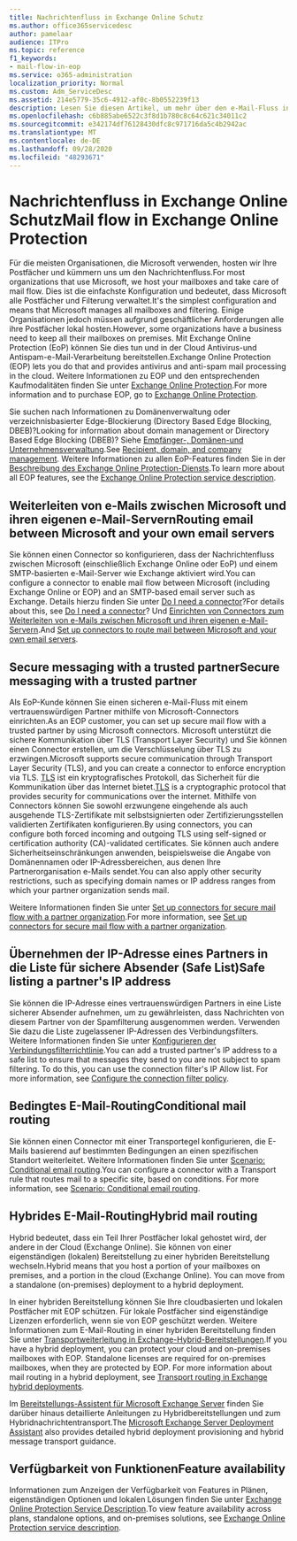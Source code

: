 ```yaml
---
title: Nachrichtenfluss in Exchange Online Schutz
ms.author: office365servicedesc
author: pamelaar
audience: ITPro
ms.topic: reference
f1_keywords:
- mail-flow-in-eop
ms.service: o365-administration
localization_priority: Normal
ms.custom: Adm_ServiceDesc
ms.assetid: 214e5779-35c6-4912-af0c-8b0552239f13
description: Lesen Sie diesen Artikel, um mehr über den e-Mail-Fluss in Microsoft Exchange Online Protection (EoP) zu erfahren.
ms.openlocfilehash: c6b885abe6522c3f8d1b780c8c64c621c34011c2
ms.sourcegitcommit: e342174df76128430dfc8c971716da5c4b2942ac
ms.translationtype: MT
ms.contentlocale: de-DE
ms.lasthandoff: 09/28/2020
ms.locfileid: "48293671"
---
```

# <a name="mail-flow-in-exchange-online-protection"></a><span data-ttu-id="82c24-103">Nachrichtenfluss in Exchange Online Schutz</span><span class="sxs-lookup"><span data-stu-id="82c24-103">Mail flow in Exchange Online Protection</span></span>

<span data-ttu-id="82c24-104">Für die meisten Organisationen, die Microsoft verwenden, hosten wir Ihre Postfächer und kümmern uns um den Nachrichtenfluss.</span><span class="sxs-lookup"><span data-stu-id="82c24-104">For most organizations that use Microsoft, we host your mailboxes and take care of mail flow.</span></span> <span data-ttu-id="82c24-105">Dies ist die einfachste Konfiguration und bedeutet, dass Microsoft alle Postfächer und Filterung verwaltet.</span><span class="sxs-lookup"><span data-stu-id="82c24-105">It's the simplest configuration and means that Microsoft manages all mailboxes and filtering.</span></span> <span data-ttu-id="82c24-106">Einige Organisationen jedoch müssen aufgrund geschäftlicher Anforderungen alle ihre Postfächer lokal hosten.</span><span class="sxs-lookup"><span data-stu-id="82c24-106">However, some organizations have a business need to keep all their mailboxes on premises.</span></span> <span data-ttu-id="82c24-107">Mit Exchange Online Protection (EoP) können Sie dies tun und in der Cloud Antivirus-und Antispam-e-Mail-Verarbeitung bereitstellen.</span><span class="sxs-lookup"><span data-stu-id="82c24-107">Exchange Online Protection (EOP) lets you do that and provides antivirus and anti-spam mail processing in the cloud.</span></span> <span data-ttu-id="82c24-108">Weitere Informationen zu EOP und den entsprechenden Kaufmodalitäten finden Sie unter [Exchange Online Protection](https://products.office.com/exchange/exchange-email-security-spam-protection).</span><span class="sxs-lookup"><span data-stu-id="82c24-108">For more information and to purchase EOP, go to [Exchange Online Protection](https://products.office.com/exchange/exchange-email-security-spam-protection).</span></span>
  
<span data-ttu-id="82c24-109">Sie suchen nach Informationen zu Domänenverwaltung oder verzeichnisbasierter Edge-Blockierung (Directory Based Edge Blocking, DBEB)?</span><span class="sxs-lookup"><span data-stu-id="82c24-109">Looking for information about domain management or Directory Based Edge Blocking (DBEB)?</span></span> <span data-ttu-id="82c24-110">Siehe [Empfänger-, Domänen-und Unternehmensverwaltung](recipient-domain-and-company-management.md).</span><span class="sxs-lookup"><span data-stu-id="82c24-110">See [Recipient, domain, and company management](recipient-domain-and-company-management.md).</span></span> <span data-ttu-id="82c24-111">Weitere Informationen zu allen EoP-Features finden Sie in der [Beschreibung des Exchange Online Protection-Diensts](exchange-online-protection-service-description.md).</span><span class="sxs-lookup"><span data-stu-id="82c24-111">To learn more about all EOP features, see the [Exchange Online Protection service description](exchange-online-protection-service-description.md).</span></span>
  
## <a name="routing-email-between-microsoft-and-your-own-email-servers"></a><span data-ttu-id="82c24-112">Weiterleiten von e-Mails zwischen Microsoft und ihren eigenen e-Mail-Servern</span><span class="sxs-lookup"><span data-stu-id="82c24-112">Routing email between Microsoft and your own email servers</span></span>

<span data-ttu-id="82c24-113">Sie können einen Connector so konfigurieren, dass der Nachrichtenfluss zwischen Microsoft (einschließlich Exchange Online oder EoP) und einem SMTP-basierten e-Mail-Server wie Exchange aktiviert wird.</span><span class="sxs-lookup"><span data-stu-id="82c24-113">You can configure a connector to enable mail flow between Microsoft (including Exchange Online or EOP) and an SMTP-based email server such as Exchange.</span></span> <span data-ttu-id="82c24-114">Details hierzu finden Sie unter [Do I need a connector](https://docs.microsoft.com/exchange/mail-flow-best-practices/use-connectors-to-configure-mail-flow/do-i-need-to-create-a-connector)?</span><span class="sxs-lookup"><span data-stu-id="82c24-114">For details about this, see [Do I need a connector](https://docs.microsoft.com/exchange/mail-flow-best-practices/use-connectors-to-configure-mail-flow/do-i-need-to-create-a-connector)?</span></span> <span data-ttu-id="82c24-115">Und [Einrichten von Connectors zum Weiterleiten von e-Mails zwischen Microsoft und ihren eigenen e-Mail-Servern](https://docs.microsoft.com/exchange/mail-flow-best-practices/use-connectors-to-configure-mail-flow/set-up-connectors-to-route-mail).</span><span class="sxs-lookup"><span data-stu-id="82c24-115">And [Set up connectors to route mail between Microsoft and your own email servers](https://docs.microsoft.com/exchange/mail-flow-best-practices/use-connectors-to-configure-mail-flow/set-up-connectors-to-route-mail).</span></span>
  
## <a name="secure-messaging-with-a-trusted-partner"></a><span data-ttu-id="82c24-116">Secure messaging with a trusted partner</span><span class="sxs-lookup"><span data-stu-id="82c24-116">Secure messaging with a trusted partner</span></span>

<span data-ttu-id="82c24-117">Als EoP-Kunde können Sie einen sicheren e-Mail-Fluss mit einem vertrauenswürdigen Partner mithilfe von Microsoft-Connectors einrichten.</span><span class="sxs-lookup"><span data-stu-id="82c24-117">As an EOP customer, you can set up secure mail flow with a trusted partner by using Microsoft connectors.</span></span> <span data-ttu-id="82c24-118">Microsoft unterstützt die sichere Kommunikation über TLS (Transport Layer Security) und Sie können einen Connector erstellen, um die Verschlüsselung über TLS zu erzwingen.</span><span class="sxs-lookup"><span data-stu-id="82c24-118">Microsoft supports secure communication through Transport Layer Security (TLS), and you can create a connector to enforce encryption via TLS.</span></span> <span data-ttu-id="82c24-119">[TLS](https://docs.microsoft.com/microsoft-365/compliance/exchange-online-uses-tls-to-secure-email-connections) ist ein kryptografisches Protokoll, das Sicherheit für die Kommunikation über das Internet bietet.</span><span class="sxs-lookup"><span data-stu-id="82c24-119">[TLS](https://docs.microsoft.com/microsoft-365/compliance/exchange-online-uses-tls-to-secure-email-connections) is a cryptographic protocol that provides security for communications over the internet.</span></span> <span data-ttu-id="82c24-120">Mithilfe von Connectors können Sie sowohl erzwungene eingehende als auch ausgehende TLS-Zertifikate mit selbstsignierten oder Zertifizierungsstellen validierten Zertifikaten konfigurieren.</span><span class="sxs-lookup"><span data-stu-id="82c24-120">By using connectors, you can configure both forced incoming and outgoing TLS using self-signed or certification authority (CA)-validated certificates.</span></span> <span data-ttu-id="82c24-121">Sie können auch andere Sicherheitseinschränkungen anwenden, beispielsweise die Angabe von Domänennamen oder IP-Adressbereichen, aus denen Ihre Partnerorganisation e-Mails sendet.</span><span class="sxs-lookup"><span data-stu-id="82c24-121">You can also apply other security restrictions, such as specifying domain names or IP address ranges from which your partner organization sends mail.</span></span> 
  
<span data-ttu-id="82c24-122">Weitere Informationen finden Sie unter [Set up connectors for secure mail flow with a partner organization](https://docs.microsoft.com/exchange/mail-flow-best-practices/use-connectors-to-configure-mail-flow/set-up-connectors-for-secure-mail-flow-with-a-partner).</span><span class="sxs-lookup"><span data-stu-id="82c24-122">For more information, see [Set up connectors for secure mail flow with a partner organization](https://docs.microsoft.com/exchange/mail-flow-best-practices/use-connectors-to-configure-mail-flow/set-up-connectors-for-secure-mail-flow-with-a-partner).</span></span>
  
## <a name="safe-listing-a-partners-ip-address"></a><span data-ttu-id="82c24-123">Übernehmen der IP-Adresse eines Partners in die Liste für sichere Absender (Safe List)</span><span class="sxs-lookup"><span data-stu-id="82c24-123">Safe listing a partner's IP address</span></span>

<span data-ttu-id="82c24-p105">Sie können die IP-Adresse eines vertrauenswürdigen Partners in eine Liste sicherer Absender aufnehmen, um zu gewährleisten, dass Nachrichten von diesem Partner von der Spamfilterung ausgenommen werden. Verwenden Sie dazu die Liste zugelassener IP-Adressen des Verbindungsfilters. Weitere Informationen finden Sie unter [Konfigurieren der Verbindungsfilterrichtlinie](https://go.microsoft.com/fwlink/p/?LinkID=287108).</span><span class="sxs-lookup"><span data-stu-id="82c24-p105">You can add a trusted partner's IP address to a safe list to ensure that messages they send to you are not subject to spam filtering. To do this, you can use the connection filter's IP Allow list. For more information, see [Configure the connection filter policy](https://go.microsoft.com/fwlink/p/?LinkID=287108).</span></span>
  
## <a name="conditional-mail-routing"></a><span data-ttu-id="82c24-127">Bedingtes E-Mail-Routing</span><span class="sxs-lookup"><span data-stu-id="82c24-127">Conditional mail routing</span></span>

<span data-ttu-id="82c24-p106">Sie können einen Connector mit einer Transportegel konfigurieren, die E-Mails basierend auf bestimmten Bedingungen an einen spezifischen Standort weiterleitet. Weitere Informationen finden Sie unter [Scenario: Conditional email routing](https://docs.microsoft.com/exchange/mail-flow-best-practices/use-connectors-to-configure-mail-flow/conditional-mail-routing).</span><span class="sxs-lookup"><span data-stu-id="82c24-p106">You can configure a connector with a Transport rule that routes mail to a specific site, based on conditions. For more information, see [Scenario: Conditional email routing](https://docs.microsoft.com/exchange/mail-flow-best-practices/use-connectors-to-configure-mail-flow/conditional-mail-routing).</span></span>
  
## <a name="hybrid-mail-routing"></a><span data-ttu-id="82c24-130">Hybrides E-Mail-Routing</span><span class="sxs-lookup"><span data-stu-id="82c24-130">Hybrid mail routing</span></span>

<span data-ttu-id="82c24-p107">Hybrid bedeutet, dass ein Teil Ihrer Postfächer lokal gehostet wird, der andere in der Cloud (Exchange Online). Sie können von einer eigenständigen (lokalen) Bereitstellung zu einer hybriden Bereitstellung wechseln.</span><span class="sxs-lookup"><span data-stu-id="82c24-p107">Hybrid means that you host a portion of your mailboxes on premises, and a portion in the cloud (Exchange Online). You can move from a standalone (on-premises) deployment to a hybrid deployment.</span></span>
  
<span data-ttu-id="82c24-p108">In einer hybriden Bereitstellung können Sie Ihre cloudbasierten und lokalen Postfächer mit EOP schützen. Für lokale Postfächer sind eigenständige Lizenzen erforderlich, wenn sie von EOP geschützt werden. Weitere Informationen zum E-Mail-Routing in einer hybriden Bereitstellung finden Sie unter [Transportweiterleitung in Exchange-Hybrid-Bereitstellungen](https://go.microsoft.com/fwlink/p/?LinkId=271757).</span><span class="sxs-lookup"><span data-stu-id="82c24-p108">If you have a hybrid deployment, you can protect your cloud and on-premises mailboxes with EOP. Standalone licenses are required for on-premises mailboxes, when they are protected by EOP. For more information about mail routing in a hybrid deployment, see [Transport routing in Exchange hybrid deployments](https://go.microsoft.com/fwlink/p/?LinkId=271757).</span></span>
  
<span data-ttu-id="82c24-136">Im [Bereitstellungs-Assistent für Microsoft Exchange Server](https://go.microsoft.com/fwlink/p/?LinkId=287036) finden Sie darüber hinaus detaillierte Anleitungen zu Hybridbereitstellungen und zum Hybridnachrichtentransport.</span><span class="sxs-lookup"><span data-stu-id="82c24-136">The [Microsoft Exchange Server Deployment Assistant](https://go.microsoft.com/fwlink/p/?LinkId=287036) also provides detailed hybrid deployment provisioning and hybrid message transport guidance.</span></span> 
  
## <a name="feature-availability"></a><span data-ttu-id="82c24-137">Verfügbarkeit von Funktionen</span><span class="sxs-lookup"><span data-stu-id="82c24-137">Feature availability</span></span>

<span data-ttu-id="82c24-138">Informationen zum Anzeigen der Verfügbarkeit von Features in Plänen, eigenständigen Optionen und lokalen Lösungen finden Sie unter [Exchange Online Protection Service Description](exchange-online-protection-service-description.md).</span><span class="sxs-lookup"><span data-stu-id="82c24-138">To view feature availability across plans, standalone options, and on-premises solutions, see [Exchange Online Protection service description](exchange-online-protection-service-description.md).</span></span>
